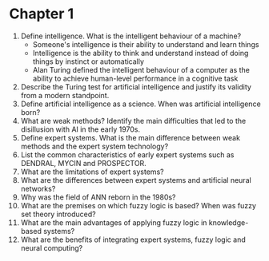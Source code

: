 # Chapter 1

1. Define intelligence. What is the intelligent behaviour of a machine?
	- Someone's intelligence is their ability to understand and learn things
	- Intelligence is the ability to think and understand instead of doing things by instinct or automatically
	- Alan Turing defined the intelligent behaviour of a computer as the ability to achieve human-level performance in a cognitive task
2. Describe the Turing test for artificial intelligence and justify its validity from a modern standpoint.
3. Define artificial intelligence as a science. When was artificial intelligence born?
4. What are weak methods? Identify the main difficulties that led to the disillusion with AI in the early 1970s.
5. Define expert systems. What is the main difference between weak methods and the expert system technology?
6. List the common characteristics of early expert systems such as DENDRAL, MYCIN and PROSPECTOR.
7. What are the limitations of expert systems?
8. What are the differences between expert systems and artificial neural networks?
9. Why was the field of ANN reborn in the 1980s?
10. What are the premises on which fuzzy logic is based? When was fuzzy set theory introduced?
11. What are the main advantages of applying fuzzy logic in knowledge-based systems?
12. What are the benefits of integrating expert systems, fuzzy logic and neural computing?
